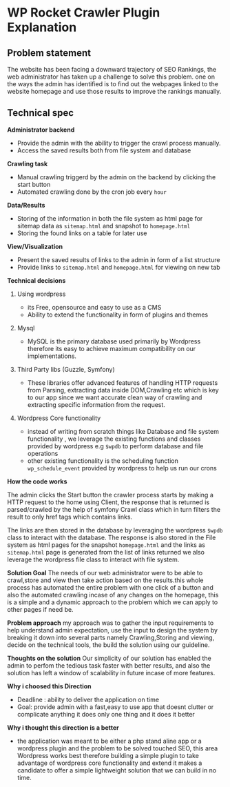 # WP Rocket Crawler Plugin Explanation

## Problem statement

The website has been facing a downward trajectory of SEO Rankings, the web administrator has taken up a challenge to solve this problem. one on the ways the admin has identified is to find out the webpages linked to the website homepage and use those results to improve the rankings manually.


## Technical spec 

**Administrator backend**
 - Provide the admin with the ability to trigger the crawl process manually.
 - Access the saved results both from file system and database

**Crawling task**
 - Manual crawling triggerd by the admin on the backend by clicking the start button
 - Automated crawling done by the cron job every `hour`

**Data/Results**
 - Storing of the information in both the file system as html page for sitemap data as  `sitemap.html` and snapshot to `homepage.html`
 - Storing the found links on a table for later use

**View/Visualization**
 - Present the saved results of links to the admin in form of a list structure
 - Provide links to `sitemap.html` and `homepage.html` for viewing on new tab 


**Technical decisions**

1. Using wordpress 
   - its Free, opensource and easy to use as a CMS
   - Ability to extend the functionality in form of plugins and themes

2. Mysql
   - MySQL is the primary database used primarily by Wordpress therefore its easy to achieve maximum compatibility on our  implementations.

3. Third Party libs (Guzzle, Symfony)
   - These libraries offer advanced features of handling HTTP requests from Parsing, extracting data inside DOM,Crawling etc which is key to our app since we want accurate clean way of crawling and extracting specific information from the request.

3. Wordpress Core functionality
   - instead of writing from scratch things like Database and file system functionality , we leverage the existing  functions and classes provided by wordpress e.g `$wpdb` to perform database and file operations
    - other existing functionality is the scheduling function `wp_schedule_event` provided  by wordpress to help us run our crons

**How the code  works**

 The admin clicks the Start button the crawler process starts by making a HTTP request to the home using Client, 
 the response that is returned is parsed/crawled by the help of symfony Crawl class which in turn filters the result to only href tags which contains links.

 The links are then stored in the database by leveraging the wordpress `$wpdb` class to interact with the database.
 The response is also stored in the File system as html pages for the snapshot `homepage.html`  and the links as `sitemap.html` page  is generated from the list of links returned we also leverage the wordpress file class to interact with file system.



**Solution Goal**
The needs of our web administrator were to be able to crawl,store and view then take action based on the results.this whole process has automated the entire problem with one click of a button and also the automated crawling incase of any changes on the homepage, this is a simple and a dynamic approach to the problem which we can apply to other pages if need be.


**Problem approach**
my approach was to gather the input requirements to help understand admin expectation, use the input to design the system by  breaking it down into several parts namely Crawling,Storing and viewing, decide on the technical tools, the build the solution using our guideline.

**Thoughts on the solution**
Our simplicity of our solution has enabled the admin to perfom the tedious task faster with better results, and also the solution has left a window of scalability in future incase of more features.

**Why i choosed this Direction**
 - Deadline : ability to deliver the application on time
 - Goal: provide admin with a fast,easy to use app that doesnt clutter or complicate anything it does only one thing and it does it better


**Why i thought this direction is a better**
 - the application  was meant to be either a  php stand aline app or a wordpress plugin and the problem to be solved touched SEO, this area Wordpress works best therefore building a simple plugin to take advantage of wordpress core functionality and extend it makes a candidate to offer a simple lightweight solution that we can build in no time.
